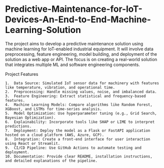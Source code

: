 # Predictive-Maintenance-for-IoT-Devices-An-End-to-End-Machine-Learning-Solution
The project aims to develop a predictive maintenance solution using machine learning for IoT-enabled industrial equipment. It will involve data preprocessing, feature engineering, model building, and deployment of the solution as a web app or API. The focus is on creating a real-world solution that integrates multiple ML and software engineering components.

Project Features

	1.	Data Source: Simulated IoT sensor data for machinery with features like temperature, vibration, and operational time.
	2.	Preprocessing: Handle missing values, noise, and imbalanced data.
	3.	Feature Engineering: Extract statistical and frequency-based features.
	4.	Machine Learning Models: Compare algorithms like Random Forest, XGBoost, and LSTMs for time-series analysis.
	5.	Model Optimization: Use hyperparameter tuning (e.g., Grid Search, Bayesian Optimization).
	6.	Explainability: Incorporate tools like SHAP or LIME to interpret predictions.
	7.	Deployment: Deploy the model as a Flask or FastAPI application hosted on a cloud platform (AWS, Azure, GCP).
	8.	Integration: Create a front-end interface for user interaction using React or Streamlit.
	9.	CI/CD Pipeline: Use GitHub Actions to automate testing and deployment.
	10.	Documentation: Provide clear README, installation instructions, and detailed explanations of the pipeline.
